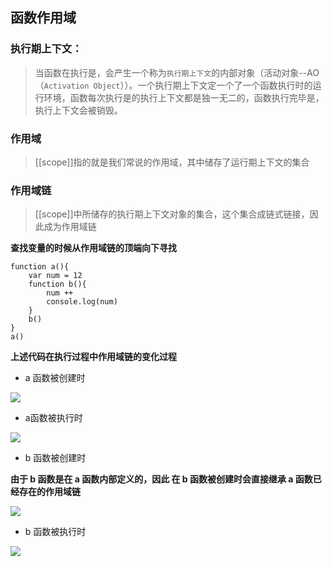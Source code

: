## 函数作用域

### 执行期上下文：
> 当函数在执行是，会产生一个称为`执行期上下文`的内部对象（活动对象--AO（`Activation Object`））。一个执行期上下文定一个了一个函数执行时的运行环境，函数每次执行是的执行上下文都是独一无二的，函数执行完毕是，执行上下文会被销毁。

### 作用域
> [[scope]]指的就是我们常说的作用域，其中储存了运行期上下文的集合

### 作用域链
> [[scope]]中所储存的执行期上下文对象的集合，这个集合成链式链接，因此成为作用域链

**查找变量的时候从作用域链的顶端向下寻找**

```
function a(){
    var num = 12
    function b(){
        num ++ 
        console.log(num)
    }
    b()
}
a()
```

**上述代码在执行过程中作用域链的变化过程**

+ a 函数被创建时

![](../picture/闭包a函数被创建是的作用域链图示.png)

+ a函数被执行时

![](../picture/闭包a函数被执行时作用域链图示.png)

+ b 函数被创建时

**由于 b 函数是在 a 函数内部定义的，因此 在 b 函数被创建时会直接继承 a 函数已经存在的作用域链**

![](../picture/闭包b函数被创建是作用域链图示.png)

+ b 函数被执行时

![](../picture/闭包b函数被执行时作用域链图示.png)
